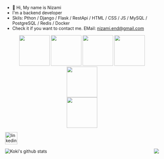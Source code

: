 - 👋 Hi, My name is Nizami
- I'm a backend developer
- Skils: Pthon / Django / Flask / RestApi / HTML / CSS / JS / MySQL / PostgreSQL / Redis / Docker 
- Check it if you want to contact me. EMail: nizami.end@gmail.com 



<p align="center">
  
  <img src="https://media3.giphy.com/media/ln7z2eWriiQAllfVcn/200w.webp" width="100">
  <img src="https://media.giphy.com/media/KAq5w47R9rmTuvWOWa/giphy.gif" width="100">
  <img src="https://media.giphy.com/media/XAxylRMCdpbEWUAvr8/giphy.gif" width="100">
  <img src="https://media.giphy.com/media/fsEaZldNC8A1PJ3mwp/giphy.gif" width="100">
  <img src="https://i.giphy.com/media/KzJkzjggfGN5Py6nkT/200.webp" width="100">
  <br/>
  <img src="https://media.giphy.com/media/1yk0v6WtCinP5Ptz6G/giphy.gif" width="100">
  
  



</p>


[<img src='https://cdn.jsdelivr.net/npm/simple-icons@3.0.1/icons/linkedin.svg' alt='linkedin' height='40'>](https://www.linkedin.com/in/nizami-suleymanov-bb20951ba/)  


![Koki's github stats](https://github-readme-stats.vercel.app/api?username=koki014&count_private=true&show_icons=true&theme=gotham)
<img align="right" src='https://github-readme-stats.vercel.app/api/top-langs/?username=koki014&theme=gotham'/>
